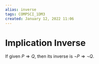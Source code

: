 ```yaml
---
alias: inverse
tags: COMPSCI_1DM3
created: January 12, 2022 11:06
---
```

# Implication Inverse
If given $P\Rightarrow Q$, then its inverse is $\neg P \Rightarrow \neg Q$. 
